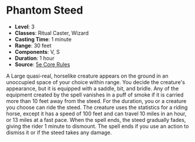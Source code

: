 # Phantom Steed

- **Level**: 3
- **Classes**: Ritual Caster, Wizard
- **Casting Time**: 1 minute
- **Range**: 30 feet
- **Components**: V, S
- **Duration**: 1 hour
- **Source**: [5e Core Rules](http://dnd.wizards.com/articles/features/systems-reference-document-srd)

A Large quasi-real, horselike creature appears on the ground in an unoccupied space of your choice within range. You decide the creature's appearance, but it is equipped with a saddle, bit, and bridle. Any of the equipment created by the spell vanishes in a puff of smoke if it is carried more than 10 feet away from the steed. For the duration, you or a creature you choose can ride the steed. The creature uses the statistics for a riding horse, except it has a speed of 100 feet and can travel 10 miles in an hour, or 13 miles at a fast pace. When the spell ends, the steed gradually fades, giving the rider 1 minute to dismount. The spell ends if you use an action to dismiss it or if the steed takes any damage.

